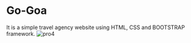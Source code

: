 # Go-Goa
It is a simple travel agency website using HTML, CSS and BOOTSTRAP framework.
![pro4](https://user-images.githubusercontent.com/38237718/214850876-40adbc8d-e900-4c22-a9ac-6d4a7d142aac.jpg)
